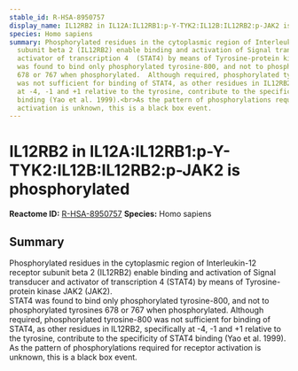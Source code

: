 ```yaml
---
stable_id: R-HSA-8950757
display_name: IL12RB2 in IL12A:IL12RB1:p-Y-TYK2:IL12B:IL12RB2:p-JAK2 is phosphorylated
species: Homo sapiens
summary: Phosphorylated residues in the cytoplasmic region of Interleukin-12 receptor
  subunit beta 2 (IL12RB2) enable binding and activation of Signal transducer and
  activator of transcription 4  (STAT4) by means of Tyrosine-protein kinase JAK2 (JAK2).<br>STAT4
  was found to bind only phosphorylated tyrosine-800, and not to phosphorylated tyrosines
  678 or 767 when phosphorylated.  Although required, phosphorylated tyrosine-800
  was not sufficient for binding of STAT4, as other residues in IL12RB2, specifically
  at -4, -1 and +1 relative to the tyrosine, contribute to the specificity of STAT4
  binding (Yao et al. 1999).<br>As the pattern of phosphorylations required for receptor
  activation is unknown, this is a black box event.
---
```


# IL12RB2 in IL12A:IL12RB1:p-Y-TYK2:IL12B:IL12RB2:p-JAK2 is phosphorylated
**Reactome ID:** [R-HSA-8950757](https://reactome.org/content/detail/R-HSA-8950757)
**Species:** Homo sapiens

## Summary

Phosphorylated residues in the cytoplasmic region of Interleukin-12 receptor subunit beta 2 (IL12RB2) enable binding and activation of Signal transducer and activator of transcription 4  (STAT4) by means of Tyrosine-protein kinase JAK2 (JAK2).<br>STAT4 was found to bind only phosphorylated tyrosine-800, and not to phosphorylated tyrosines 678 or 767 when phosphorylated.  Although required, phosphorylated tyrosine-800 was not sufficient for binding of STAT4, as other residues in IL12RB2, specifically at -4, -1 and +1 relative to the tyrosine, contribute to the specificity of STAT4 binding (Yao et al. 1999).<br>As the pattern of phosphorylations required for receptor activation is unknown, this is a black box event.
